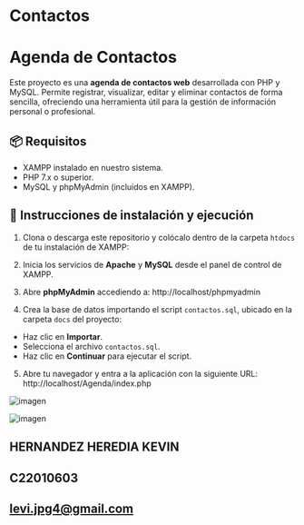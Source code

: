 # Contactos

# Agenda de Contactos

Este proyecto es una **agenda de contactos web** desarrollada con PHP y MySQL. Permite registrar, visualizar, editar y eliminar contactos de forma sencilla, ofreciendo una herramienta útil para la gestión de información personal o profesional.

## 📦 Requisitos

- XAMPP instalado en nuestro sistema.
- PHP 7.x o superior.
- MySQL y phpMyAdmin (incluidos en XAMPP).

## 🚀 Instrucciones de instalación y ejecución

1. Clona o descarga este repositorio y colócalo dentro de la carpeta `htdocs` de tu instalación de XAMPP:

2. Inicia los servicios de **Apache** y **MySQL** desde el panel de control de XAMPP.

3. Abre **phpMyAdmin** accediendo a:
http://localhost/phpmyadmin

5. Crea la base de datos importando el script `contactos.sql`, ubicado en la carpeta `docs` del proyecto:
- Haz clic en **Importar**.
- Selecciona el archivo `contactos.sql`.
- Haz clic en **Continuar** para ejecutar el script.

5. Abre tu navegador y entra a la aplicación con la siguiente URL:
http://localhost/Agenda/index.php

![imagen](https://github.com/user-attachments/assets/e94f42ab-ff95-4688-be38-a4bfe3922eff)

![imagen](https://github.com/user-attachments/assets/6b38a7f2-bbe8-4765-b04e-7d12bbc0a351)

## HERNANDEZ HEREDIA KEVIN
## C22010603
## levi.jpg4@gmail.com
